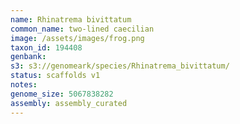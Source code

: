 ```yaml
---
name: Rhinatrema bivittatum
common_name: two-lined caecilian
image: /assets/images/frog.png
taxon_id: 194408
genbank:
s3: s3://genomeark/species/Rhinatrema_bivittatum/
status: scaffolds v1
notes:
genome_size: 5067838282
assembly: assembly_curated
---
```

